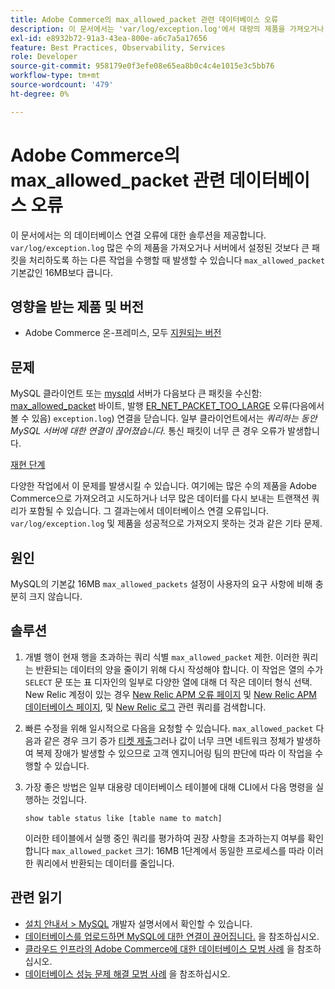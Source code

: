 ```yaml
---
title: Adobe Commerce의 max_allowed_packet 관련 데이터베이스 오류
description: 이 문서에서는 'var/log/exception.log'에서 대량의 제품을 가져오거나 서버에서 기본값인 16MB보다 큰 'max_allowed_packet'에 설정된 보다 큰 패킷을 처리하도록 하는 작업을 수행할 때 발생할 수 있는 데이터베이스 연결 오류에 대한 해결 방법을 제공합니다.
exl-id: e8932b72-91a3-43ea-800e-a6c7a5a17656
feature: Best Practices, Observability, Services
role: Developer
source-git-commit: 958179e0f3efe08e65ea8b0c4c4e1015e3c5bb76
workflow-type: tm+mt
source-wordcount: '479'
ht-degree: 0%

---
```


# Adobe Commerce의 max_allowed_packet 관련 데이터베이스 오류

이 문서에서는 의 데이터베이스 연결 오류에 대한 솔루션을 제공합니다. `var/log/exception.log` 많은 수의 제품을 가져오거나 서버에서 설정된 것보다 큰 패킷을 처리하도록 하는 다른 작업을 수행할 때 발생할 수 있습니다 `max_allowed_packet` 기본값인 16MB보다 큽니다.

## 영향을 받는 제품 및 버전

* Adobe Commerce 온-프레미스, 모두 [지원되는 버전](https://magento.com/sites/default/files/magento-software-lifecycle-policy.pdf)

## 문제

MySQL 클라이언트 또는 [mysqld](https://dev.mysql.com/doc/refman/8.0/en/mysqld.html) 서버가 다음보다 큰 패킷을 수신함: [max\_allowed\_packet](https://dev.mysql.com/doc/refman/8.0/en/server-system-variables.html#sysvar_max_allowed_packet) 바이트, 발행 [ER\_NET\_PACKET\_TOO\_LARGE](https://dev.mysql.com/doc/mysql-errors/8.0/en/server-error-reference.html#error_er_net_packet_too_large) 오류(다음에서 볼 수 있음) `exception.log`) 연결을 닫습니다. 일부 클라이언트에서는 *쿼리하는 동안 MySQL 서버에 대한 연결이 끊어졌습니다.* 통신 패킷이 너무 큰 경우 오류가 발생합니다.

<u>재현 단계</u>

다양한 작업에서 이 문제를 발생시킬 수 있습니다. 여기에는 많은 수의 제품을 Adobe Commerce으로 가져오려고 시도하거나 너무 많은 데이터를 다시 보내는 트랜잭션 쿼리가 포함될 수 있습니다. 그 결과는에서 데이터베이스 연결 오류입니다. `var/log/exception.log` 및 제품을 성공적으로 가져오지 못하는 것과 같은 기타 문제.

## 원인

MySQL의 기본값 16MB `max_allowed_packets` 설정이 사용자의 요구 사항에 비해 충분히 크지 않습니다.

## 솔루션

1. 개별 행이 현재 행을 초과하는 쿼리 식별 `max_allowed_packet` 제한. 이러한 쿼리는 반환되는 데이터의 양을 줄이기 위해 다시 작성해야 합니다. 이 작업은 열의 수가 `SELECT` 문 또는 표 디자인의 일부로 다양한 열에 대해 더 작은 데이터 형식 선택. New Relic 계정이 있는 경우 [New Relic APM 오류 페이지](https://docs.newrelic.com/docs/apm/apm-ui-pages/error-analytics/errors-page-explore-events-behind-errors) 및 [New Relic APM 데이터베이스 페이지](https://docs.newrelic.com/docs/apm/apm-ui-pages/monitoring/databases-page-view-operations-throughput-response-time), 및 [New Relic 로그](https://docs.newrelic.com/docs/logs/log-management/get-started/get-started-log-management) 관련 쿼리를 검색합니다.
1. 빠른 수정을 위해 일시적으로 다음을 요청할 수 있습니다. `max_allowed_packet` 다음과 같은 경우 크기 증가 [티켓 제출](/help/help-center-guide/help-center/magento-help-center-user-guide.md#submit-ticket)그러나 값이 너무 크면 네트워크 정체가 발생하여 복제 장애가 발생할 수 있으므로 고객 엔지니어링 팀의 판단에 따라 이 작업을 수행할 수 있습니다.
1. 가장 좋은 방법은 일부 대용량 데이터베이스 테이블에 대해 CLI에서 다음 명령을 실행하는 것입니다.

   ```
   show table status like [table name to match]
   ```

   이러한 테이블에서 실행 중인 쿼리를 평가하여 권장 사항을 초과하는지 여부를 확인합니다 `max_allowed_packet` 크기: 16MB 1단계에서 동일한 프로세스를 따라 이러한 쿼리에서 반환되는 데이터를 줄입니다.

## 관련 읽기

* [설치 안내서 > MySQL](https://devdocs.magento.com/guides/v2.4/install-gde/prereq/mysql.html?itm_source=devdocs&amp;itm_medium=search_page&amp;itm_campaign=federated_search&amp;itm_term=max%20allowed%2016%20MB) 개발자 설명서에서 확인할 수 있습니다.
* [데이터베이스를 업로드하면 MySQL에 대한 연결이 끊어집니다.](/help/troubleshooting/database/database-upload-loses-connection-to-mysql.md) 을 참조하십시오.
* [클라우드 인프라의 Adobe Commerce에 대한 데이터베이스 모범 사례](https://experienceleague.adobe.com/docs/commerce-operations/implementation-playbook/best-practices/planning/database-on-cloud.html) 을 참조하십시오.
* [데이터베이스 성능 문제 해결 모범 사례](https://experienceleague.adobe.com/docs/commerce-operations/implementation-playbook/best-practices/maintenance/resolve-database-performance-issues.html) 을 참조하십시오.
